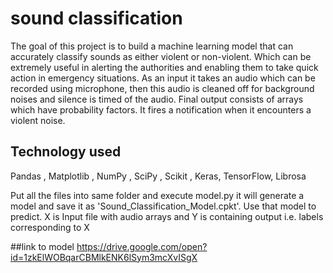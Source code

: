 # sound classification

The goal of this project is to build a machine learning model that can accurately classify sounds as either violent or non-violent. Which can be extremely useful in alerting the authorities and enabling them to take quick action in emergency situations. As an input it takes an audio which can be recorded using microphone, then this audio is cleaned off for background noises and silence is timed of the audio. Final output consists
of arrays which have probability factors. It fires a notification when it encounters a violent
noise.

## Technology used

Pandas , Matplotlib , NumPy , SciPy , Scikit , Keras, TensorFlow, Librosa 

Put all the files into same folder and execute model.py it will generate a model and save it as 'Sound_Classification_Model.cpkt'.
Use that model to predict.
X is Input file with audio arrays and Y is containing output i.e. labels corresponding to X

##link to model
https://drive.google.com/open?id=1zkElWOBqarCBMlkENK6lSym3mcXvISgX
